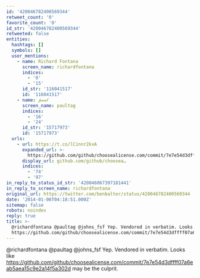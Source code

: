 ```yaml
---
id: '420046782400569344'
retweet_count: '0'
favorite_count: '0'
id_str: '420046782400569344'
retweeted: false
entities:
  hashtags: []
  symbols: []
  user_mentions:
    - name: Richard Fontana
      screen_name: richardfontana
      indices:
        - '0'
        - '15'
      id_str: '116041517'
      id: '116041517'
    - name: 𝓅𝒶𝓊𝓁
      screen_name: paultag
      indices:
        - '16'
        - '24'
      id_str: '15717973'
      id: '15717973'
  urls:
    - url: https://t.co/lCinnr2kxA
      expanded_url: >-
        https://github.com/github/choosealicense.com/commit/7e7e54d3dffff07a6eab5aea15c9e2a14f5a302d
      display_url: github.com/github/choosea…
      indices:
        - '74'
        - '97'
in_reply_to_status_id_str: '420046067397181441'
in_reply_to_screen_name: richardfontana
original_url: https://twitter.com/benbalter/status/420046782400569344
date: '2014-01-06T04:18:51.000Z'
sitemap: false
robots: noindex
reply: true
title: >-
  @richardfontana @paultag @johns_fsf Yep. Vendored in verbatim. Looks like
  https://github.com/github/choosealicense.com/commit/7e7e54d3dffff07a6eab5aea15c9e2a14f5a302d…
---
```


@richardfontana @paultag @johns_fsf Yep. Vendored in verbatim. Looks like https://github.com/github/choosealicense.com/commit/7e7e54d3dffff07a6eab5aea15c9e2a14f5a302d may be the culprit.